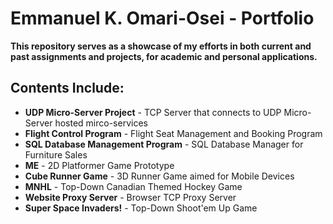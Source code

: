 # Emmanuel K. Omari-Osei - Portfolio

**This repository serves as a showcase of my efforts in both current and past assignments and projects, for academic and personal applications.**

## Contents Include:
* **UDP Micro-Server Project** - TCP Server that connects to UDP Micro-Server hosted mirco-services 
* **Flight Control Program** - Flight Seat Management and Booking Program
* **SQL Database Management Program** - SQL Database Manager for Furniture Sales
* **ME** - 2D Platformer Game Prototype
* **Cube Runner Game** - 3D Runner Game aimed for Mobile Devices
* **MNHL** - Top-Down Canadian Themed Hockey Game
* **Website Proxy Server** - Browser TCP Proxy Server
* **Super Space Invaders!** - Top-Down Shoot'em Up Game
